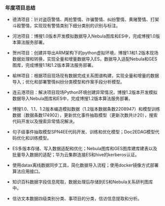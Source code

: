 ### 年度项目总结

- 德清项目：针对盗窃警情、两抢警情、诈骗警情、纠纷警情、黄赌警情、打架斗殴警情，实现现有警情类别下细分类别的识别与标注。
- 河池项目：博搜1.0版本开发模拟数据导入Nebula图库和ES中，完成博搜1.0版本算法服务部署。
- 贺州项目：创建并导出ARM架构下的python虚拟环境，博搜1.1和1.2版本现场数据处理和转换，实现全量和增量数据导入ES，数据导入适配Nebula和GES图库，完成博搜1.1和1.2版本算法服务部署。
- 榆林项目：根据项目现场现有数据完成关系图谱构建，实现全量和增量的数据导入；优化和部署警情纠纷分类模型和作案手段分析模型。
- 连云港项目：解决项目现场Python环境创建异常情况，博搜1.2版本开发模拟数据导入Nebula图库和ES中，完成博搜1.2版本算法服务部署。



- 博搜1.0、1.1、1.2版本编造模拟数据（1.2版本数据条数2208947）和模型训练数据（数据条数174902），更新优化事件抽取模型（更新次数共计20），搜索代码开发以及搜索异常情况解决。
- 句子级事件抽取模型SPN4EE代码开发、训练和优化模型；Doc2EDAG模型代码优化和训练模型。
- ES多版本存储、写入数据适配和优化；Nebula图库和GES图库建库建表以及批量导入数据的适配；华为云集群连接ES和hive的kerberos认证。
- 使用datax离线数据同步工具，简化数据导入流程；使用docker镜像方式部署算法应用接口。
- 知识百科数据字段信息爬取，数据处理后存储到ES和Nebula关系研判图库中。
- 信访文本数据四级类别分类、事项目的分类，信访信息提取和分析。

